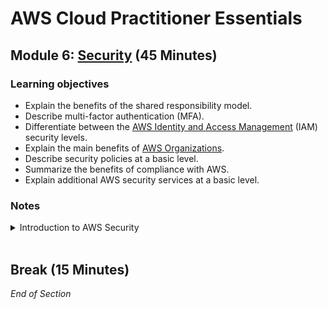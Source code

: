 # AWS Cloud Practitioner Essentials

## Module 6: [Security](https://mm.tt/map/2453439153) (45 Minutes)

### Learning objectives
* Explain the benefits of the shared responsibility model.
* Describe multi-factor authentication (MFA).
* Differentiate between the [AWS Identity and Access Management](https://aws.amazon.com/iam/) (IAM) security levels.
* Explain the main benefits of [AWS Organizations](https://aws.amazon.com/organizations/).
* Describe security policies at a basic level.
* Summarize the benefits of compliance with AWS.
* Explain additional AWS security services at a basic level.

### Notes
<details class="faq box"><summary>Introduction to AWS Security</summary>
<p>

![image](https://user-images.githubusercontent.com/18049790/228769420-67566625-0e59-46d7-a85a-aaec5c63fe16.png)

</p>
</details>
<br>

## Break (15 Minutes)

*End of Section*